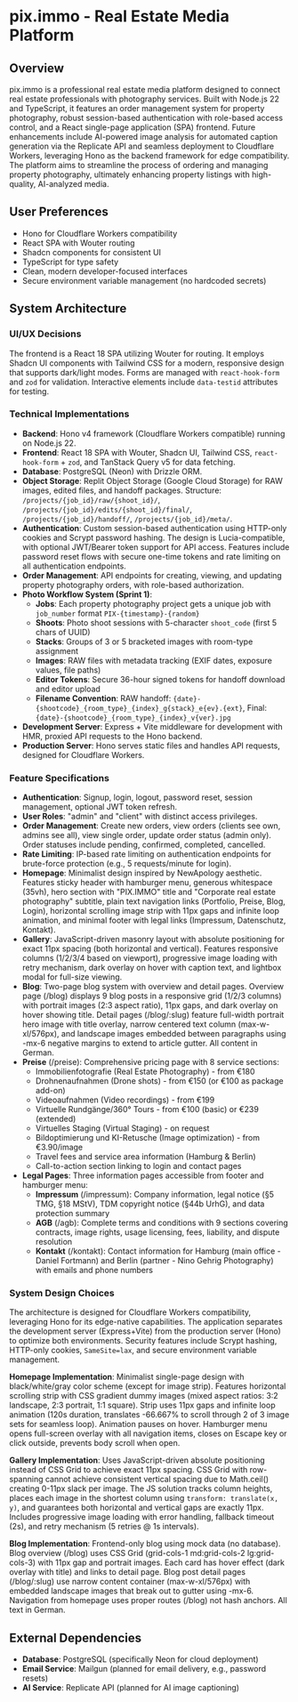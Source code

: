 # pix.immo - Real Estate Media Platform

## Overview
pix.immo is a professional real estate media platform designed to connect real estate professionals with photography services. Built with Node.js 22 and TypeScript, it features an order management system for property photography, robust session-based authentication with role-based access control, and a React single-page application (SPA) frontend. Future enhancements include AI-powered image analysis for automated caption generation via the Replicate API and seamless deployment to Cloudflare Workers, leveraging Hono as the backend framework for edge compatibility. The platform aims to streamline the process of ordering and managing property photography, ultimately enhancing property listings with high-quality, AI-analyzed media.

## User Preferences
- Hono for Cloudflare Workers compatibility
- React SPA with Wouter routing
- Shadcn components for consistent UI
- TypeScript for type safety
- Clean, modern developer-focused interfaces
- Secure environment variable management (no hardcoded secrets)

## System Architecture

### UI/UX Decisions
The frontend is a React 18 SPA utilizing Wouter for routing. It employs Shadcn UI components with Tailwind CSS for a modern, responsive design that supports dark/light modes. Forms are managed with `react-hook-form` and `zod` for validation. Interactive elements include `data-testid` attributes for testing.

### Technical Implementations
- **Backend**: Hono v4 framework (Cloudflare Workers compatible) running on Node.js 22.
- **Frontend**: React 18 SPA with Wouter, Shadcn UI, Tailwind CSS, `react-hook-form` + `zod`, and TanStack Query v5 for data fetching.
- **Database**: PostgreSQL (Neon) with Drizzle ORM.
- **Object Storage**: Replit Object Storage (Google Cloud Storage) for RAW images, edited files, and handoff packages. Structure: `/projects/{job_id}/raw/{shoot_id}/`, `/projects/{job_id}/edits/{shoot_id}/final/`, `/projects/{job_id}/handoff/`, `/projects/{job_id}/meta/`.
- **Authentication**: Custom session-based authentication using HTTP-only cookies and Scrypt password hashing. The design is Lucia-compatible, with optional JWT/Bearer token support for API access. Features include password reset flows with secure one-time tokens and rate limiting on all authentication endpoints.
- **Order Management**: API endpoints for creating, viewing, and updating property photography orders, with role-based authorization.
- **Photo Workflow System (Sprint 1)**:
  - **Jobs**: Each property photography project gets a unique job with `job_number` format `PIX-{timestamp}-{random}`
  - **Shoots**: Photo shoot sessions with 5-character `shoot_code` (first 5 chars of UUID)
  - **Stacks**: Groups of 3 or 5 bracketed images with room-type assignment
  - **Images**: RAW files with metadata tracking (EXIF dates, exposure values, file paths)
  - **Editor Tokens**: Secure 36-hour signed tokens for handoff download and editor upload
  - **Filename Convention**: RAW handoff: `{date}-{shootcode}_{room_type}_{index}_g{stack}_e{ev}.{ext}`, Final: `{date}-{shootcode}_{room_type}_{index}_v{ver}.jpg`
- **Development Server**: Express + Vite middleware for development with HMR, proxied API requests to the Hono backend.
- **Production Server**: Hono serves static files and handles API requests, designed for Cloudflare Workers.

### Feature Specifications
- **Authentication**: Signup, login, logout, password reset, session management, optional JWT token refresh.
- **User Roles**: "admin" and "client" with distinct access privileges.
- **Order Management**: Create new orders, view orders (clients see own, admins see all), view single order, update order status (admin only). Order statuses include pending, confirmed, completed, cancelled.
- **Rate Limiting**: IP-based rate limiting on authentication endpoints for brute-force protection (e.g., 5 requests/minute for login).
- **Homepage**: Minimalist design inspired by NewApology aesthetic. Features sticky header with hamburger menu, generous whitespace (35vh), hero section with "PIX.IMMO" title and "Corporate real estate photography" subtitle, plain text navigation links (Portfolio, Preise, Blog, Login), horizontal scrolling image strip with 11px gaps and infinite loop animation, and minimal footer with legal links (Impressum, Datenschutz, Kontakt).
- **Gallery**: JavaScript-driven masonry layout with absolute positioning for exact 11px spacing (both horizontal and vertical). Features responsive columns (1/2/3/4 based on viewport), progressive image loading with retry mechanism, dark overlay on hover with caption text, and lightbox modal for full-size viewing.
- **Blog**: Two-page blog system with overview and detail pages. Overview page (/blog) displays 9 blog posts in a responsive grid (1/2/3 columns) with portrait images (2:3 aspect ratio), 11px gaps, and dark overlay on hover showing title. Detail pages (/blog/:slug) feature full-width portrait hero image with title overlay, narrow centered text column (max-w-xl/576px), and landscape images embedded between paragraphs using -mx-6 negative margins to extend to article gutter. All content in German.
- **Preise** (/preise): Comprehensive pricing page with 8 service sections:
  - Immobilienfotografie (Real Estate Photography) - from €180
  - Drohnenaufnahmen (Drone shots) - from €150 (or €100 as package add-on)
  - Videoaufnahmen (Video recordings) - from €199
  - Virtuelle Rundgänge/360° Tours - from €100 (basic) or €239 (extended)
  - Virtuelles Staging (Virtual Staging) - on request
  - Bildoptimierung und KI-Retusche (Image optimization) - from €3.90/image
  - Travel fees and service area information (Hamburg & Berlin)
  - Call-to-action section linking to login and contact pages
- **Legal Pages**: Three information pages accessible from footer and hamburger menu:
  - **Impressum** (/impressum): Company information, legal notice (§5 TMG, §18 MStV), TDM copyright notice (§44b UrhG), and data protection summary
  - **AGB** (/agb): Complete terms and conditions with 9 sections covering contracts, image rights, usage licensing, fees, liability, and dispute resolution
  - **Kontakt** (/kontakt): Contact information for Hamburg (main office - Daniel Fortmann) and Berlin (partner - Nino Gehrig Photography) with emails and phone numbers

### System Design Choices
The architecture is designed for Cloudflare Workers compatibility, leveraging Hono for its edge-native capabilities. The application separates the development server (Express+Vite) from the production server (Hono) to optimize both environments. Security features include Scrypt hashing, HTTP-only cookies, `SameSite=lax`, and secure environment variable management.

**Homepage Implementation**: Minimalist single-page design with black/white/gray color scheme (except for image strip). Features horizontal scrolling strip with CSS gradient dummy images (mixed aspect ratios: 3:2 landscape, 2:3 portrait, 1:1 square). Strip uses 11px gaps and infinite loop animation (120s duration, translates -66.667% to scroll through 2 of 3 image sets for seamless loop). Animation pauses on hover. Hamburger menu opens full-screen overlay with all navigation items, closes on Escape key or click outside, prevents body scroll when open.

**Gallery Implementation**: Uses JavaScript-driven absolute positioning instead of CSS Grid to achieve exact 11px spacing. CSS Grid with row-spanning cannot achieve consistent vertical spacing due to Math.ceil() creating 0-11px slack per image. The JS solution tracks column heights, places each image in the shortest column using `transform: translate(x, y)`, and guarantees both horizontal and vertical gaps are exactly 11px. Includes progressive image loading with error handling, fallback timeout (2s), and retry mechanism (5 retries @ 1s intervals).

**Blog Implementation**: Frontend-only blog using mock data (no database). Blog overview (/blog) uses CSS Grid (grid-cols-1 md:grid-cols-2 lg:grid-cols-3) with 11px gap and portrait images. Each card has hover effect (dark overlay with title) and links to detail page. Blog post detail pages (/blog/:slug) use narrow content container (max-w-xl/576px) with embedded landscape images that break out to gutter using -mx-6. Navigation from homepage uses proper routes (/blog) not hash anchors. All text in German.

## External Dependencies
- **Database**: PostgreSQL (specifically Neon for cloud deployment)
- **Email Service**: Mailgun (planned for email delivery, e.g., password resets)
- **AI Service**: Replicate API (planned for AI image captioning)